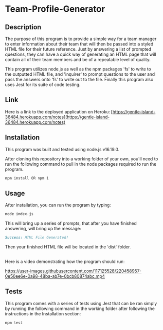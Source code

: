 # Team-Profile-Generator

## Description

The purpose of this program is to provide a simple way for a team manager to enter information about their team that will then be passed into a styled HTML file for their future reference. Just by answering a list of prompted questions, they can have a quick way of generating an HTML page that will contain all of their team members and be of a repeatable level of quality. 

This program utilizes node.js as well as the npm packages 'fs' to write to the outputted HTML file, and 'inquirer' to prompt questions to the user and pass the answers onto 'fs' to write out to the file. Finally this program also uses Jest for its suite of code testing.

## Link

Here is a link to the deployed application on Heroku: [https://gentle-island-36484.herokuapp.com/notes](https://gentle-island-36484.herokuapp.com/notes)

## Installation

This program was built and tested using node.js v16.19.0.

After cloning this repository into a working folder of your own, you'll need to run the following command to pull in the node packages required to run the program.

```md
npm install OR npm i
```

## Usage

After installation, you can run the program by typing:

```md
node index.js
```

This will bring up a series of prompts, that after you have finished answering, will bring up the message:

```md
Success: HTML File Generated!
```

Then your finished HTML file will be located in the 'dist' folder.

<br>
Here is a video demonstrating how the program should run:

https://user-images.githubusercontent.com/117125528/220458957-0e50ee6e-0a98-48ba-ab7e-0bcb80874abc.mp4


## Tests

This program comes with a series of tests using Jest that can be ran simply by running the following command in the working folder after following the instructions in the Installation section:

```md
npm test
```


